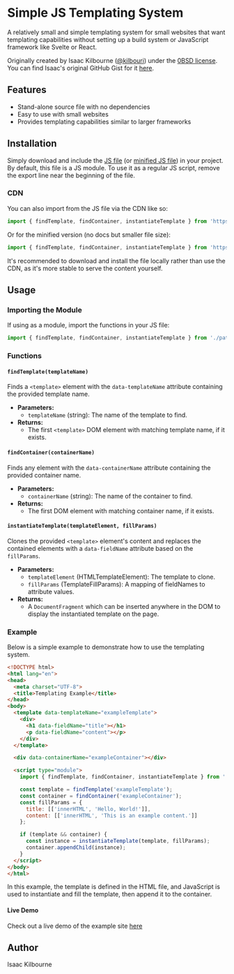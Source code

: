 # Simple JS Templating System

A relatively small and simple templating system for small websites that want templating capabilities without setting up a build system or JavaScript framework like Svelte or React.

Originally created by Isaac Kilbourne ([@kilbouri](https://github.com/kilbouri)) under the [0BSD license](https://opensource.org/license/0bsd). You can find Isaac's original GitHub Gist for it [here](https://gist.github.com/kilbouri/c76df10a416ee8a7e0462da69f7a27fc).

## Features

- Stand-alone source file with no dependencies
- Easy to use with small websites
- Provides templating capabilities similar to larger frameworks

## Installation

Simply download and include the [JS file](https://jere-mie.github.io/simple-js-templating/templating.js) (or [minified JS file](https://jere-mie.github.io/simple-js-templating/templating.min.js)) in your project. By default, this file is a JS module. To use it as a regular JS script, remove the export line near the beginning of the file.

### CDN

You can also import from the JS file via the CDN like so:

```js
import { findTemplate, findContainer, instantiateTemplate } from 'https://jere-mie.github.io/simple-js-templating/templating.js';
```

Or for the minified version (no docs but smaller file size):

```js
import { findTemplate, findContainer, instantiateTemplate } from 'https://jere-mie.github.io/simple-js-templating/templating.min.js';
```

It's recommended to download and install the file locally rather than use the CDN, as it's more stable to serve the content yourself.

## Usage

### Importing the Module

If using as a module, import the functions in your JS file:

```javascript
import { findTemplate, findContainer, instantiateTemplate } from './path/to/templating.js';
```

### Functions

#### `findTemplate(templateName)`

Finds a `<template>` element with the `data-templateName` attribute containing the provided template name.

- **Parameters:**
  - `templateName` (string): The name of the template to find.
- **Returns:** 
  - The first `<template>` DOM element with matching template name, if it exists.

#### `findContainer(containerName)`

Finds any element with the `data-containerName` attribute containing the provided container name.

- **Parameters:**
  - `containerName` (string): The name of the container to find.
- **Returns:** 
  - The first DOM element with matching container name, if it exists.

#### `instantiateTemplate(templateElement, fillParams)`

Clones the provided `<template>` element's content and replaces the contained elements with a `data-fieldName` attribute based on the `fillParams`.

- **Parameters:**
  - `templateElement` (HTMLTemplateElement): The template to clone.
  - `fillParams` (TemplateFillParams): A mapping of fieldNames to attribute values.
- **Returns:** 
  - A `DocumentFragment` which can be inserted anywhere in the DOM to display the instantiated template on the page.

### Example

Below is a simple example to demonstrate how to use the templating system.

```html
<!DOCTYPE html>
<html lang="en">
<head>
  <meta charset="UTF-8">
  <title>Templating Example</title>
</head>
<body>
  <template data-templateName="exampleTemplate">
    <div>
      <h1 data-fieldName="title"></h1>
      <p data-fieldName="content"></p>
    </div>
  </template>

  <div data-containerName="exampleContainer"></div>

  <script type="module">
    import { findTemplate, findContainer, instantiateTemplate } from './templating.js';

    const template = findTemplate('exampleTemplate');
    const container = findContainer('exampleContainer');
    const fillParams = {
      title: [['innerHTML', 'Hello, World!']],
      content: [['innerHTML', 'This is an example content.']]
    };

    if (template && container) {
      const instance = instantiateTemplate(template, fillParams);
      container.appendChild(instance);
    }
  </script>
</body>
</html>
```

In this example, the template is defined in the HTML file, and JavaScript is used to instantiate and fill the template, then append it to the container.

#### Live Demo

Check out a live demo of the example site [here](example.html)

## Author

Isaac Kilbourne
